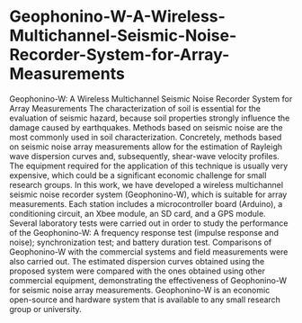 # Geophonino-W-A-Wireless-Multichannel-Seismic-Noise-Recorder-System-for-Array-Measurements
Geophonino-W: A Wireless Multichannel Seismic Noise Recorder System for Array Measurements
The characterization of soil is essential for the evaluation of seismic hazard, because soil properties strongly influence the damage caused by earthquakes. Methods based on seismic noise are the most commonly used in soil characterization. Concretely, methods based on seismic noise array measurements allow for the estimation of Rayleigh wave dispersion curves and, subsequently, shear-wave velocity profiles. The equipment required for the application of this technique is usually very expensive, which could be a significant economic challenge for small research groups. In this work, we have developed a wireless multichannel seismic noise recorder system (Geophonino-W), which is suitable for array measurements. Each station includes a microcontroller board (Arduino), a conditioning circuit, an Xbee module, an SD card, and a GPS module. Several laboratory tests were carried out in order to study the performance of the Geophonino-W: A frequency response test (impulse response and noise); synchronization test; and battery duration test. Comparisons of Geophonino-W with the commercial systems and field measurements were also carried out. The estimated dispersion curves obtained using the proposed system were compared with the ones obtained using other commercial equipment, demonstrating the effectiveness of Geophonino-W for seismic noise array measurements. Geophonino-W is an economic open-source and hardware system that is available to any small research group or university.
